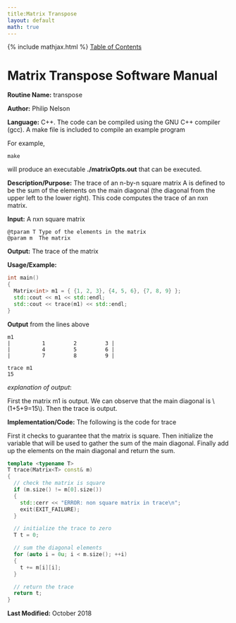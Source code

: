 ```yaml
---
title:Matrix Transpose
layout: default
math: true
---
```

{% include mathjax.html %}
<a href="https://philipnelson5.github.io/math4610/SoftwareManual"> Table of Contents </a>
# Matrix Transpose Software Manual

**Routine Name:** transpose

**Author:** Philip Nelson

**Language:** C++. The code can be compiled using the GNU C++ compiler (gcc). A make file is included to compile an example program

For example,

```
make
```

will produce an executable **./matrixOpts.out** that can be executed.

**Description/Purpose:** The trace of an n-by-n square matrix A is defined to be the sum of the elements on the main diagonal (the diagonal from the upper left to the lower right). This code computes the trace of an nxn matrix.

**Input:** A nxn square matrix
```
@tparam T Type of the elements in the matrix
@param m  The matrix
```

**Output:** The trace of the matrix

**Usage/Example:**

``` cpp
int main()
{
  Matrix<int> m1 = { {1, 2, 3}, {4, 5, 6}, {7, 8, 9} };
  std::cout << m1 << std::endl;
  std::cout << trace(m1) << std::endl;
}
```

**Output** from the lines above
```
m1
|          1         2         3 |
|          4         5         6 |
|          7         8         9 |

trace m1
15
```

_explanation of output_:

First the matrix m1 is output. We can observe that the main diagonal is \\(1+5+9=15\\). Then the trace is output.

**Implementation/Code:** The following is the code for trace

First it checks to guarantee that the matrix is square. Then initialize the variable that will be used to gather the sum of the main diagonal. Finally add up the elements on the main diagonal and return the sum.

``` cpp
template <typename T>
T trace(Matrix<T> const& m)
{
  // check the matrix is square
  if (m.size() != m[0].size())
  {
    std::cerr << "ERROR: non square matrix in trace\n";
    exit(EXIT_FAILURE);
  }

  // initialize the trace to zero
  T t = 0;

  // sum the diagonal elements
  for (auto i = 0u; i < m.size(); ++i)
  {
    t += m[i][i];
  }

  // return the trace
  return t;
}
```

**Last Modified:** October 2018

